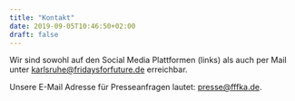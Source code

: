 ```yaml
---
title: "Kontakt"
date: 2019-09-05T10:46:50+02:00
draft: false
---
```

Wir sind sowohl auf den Social Media Plattformen (links) als auch per Mail unter [karlsruhe@fridaysforfuture.de](mailto:karlsruhe@fridaysforfuture.de) erreichbar.  

Unsere E-Mail Adresse für Presseanfragen lautet: [presse@fffka.de](mailto:presse@fffka.de).
